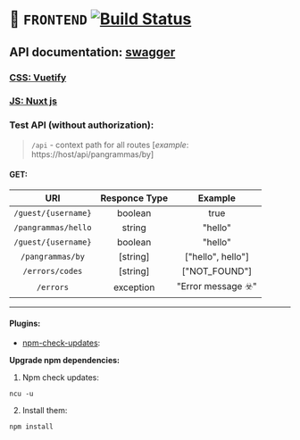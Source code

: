 # 🤖 `FRONTEND` [![Build Status](https://travis-ci.com/steklopod/frontend.svg?branch=master)](https://travis-ci.com/steklopod/frontend)

## API documentation: [swagger](https://colaba.online/api/swagger-ui.html)

### [CSS: Vuetify](https://vuetifyjs.com/ru/getting-started/quick-start)

### [JS: Nuxt js](https://github.com/nuxt/nuxt.js)

### Test API (without authorization):
> `/api` - context path for all routes [_example_: https://host/api/pangrammas/by]

#### GET:

| URI                        | Responce Type | Example                            |
| :------------------------: | :-----------: | :--------------------------------: | 
| `/guest/{username}`        | boolean       |  true                              |
| `/pangrammas/hello`        | string        |  "hello"                           |
| `/guest/{username}`        | boolean       |  "hello"                           |
| `/pangrammas/by`           | [string]      |  ["hello", hello"]                 |
| `/errors/codes`            | [string]      |  ["NOT_FOUND"]                     |
| `/errors`                  | exception     |  "Error message ☣️"                |


___
#### Plugins:

* [npm-check-updates](https://www.npmjs.com/package/npm-check-updates):

**Upgrade npm dependencies:**

1. Npm check updates:
```shell script
ncu -u
```
2. Install them:

```shell script
npm install
```
